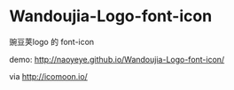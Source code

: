 Wandoujia-Logo-font-icon
========================

豌豆荚logo 的 font-icon

demo: http://naoyeye.github.io/Wandoujia-Logo-font-icon/

via http://icomoon.io/
